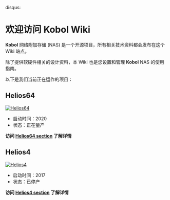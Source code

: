 disqus:

# 欢迎访问 Kobol Wiki

**Kobol** 网络附加存储 (NAS) 是一个开源项目，所有相关技术资料都会发布在这个 Wiki 站点。

除了提供软硬件相关的设计资料，本 Wiki 也是您设置和管理 **Kobol** NAS 的使用指南。

以下是我们当前正在运作的项目：

## Helios64

[![Helios64](/helios64/img/intro/helios64.png)](/helios64/intro)

* 启动时间：2020
* 状态：正在量产

**访问 [Helios64 section](/helios64/intro) 了解详情**

## Helios4

[![Helios4](/helios4/img/intro/helios4.jpg)](/helios4/intro)

* 启动时间：2017
* 状态：已停产

**访问 [Helios4 section](/helios4/intro) 了解详情**
